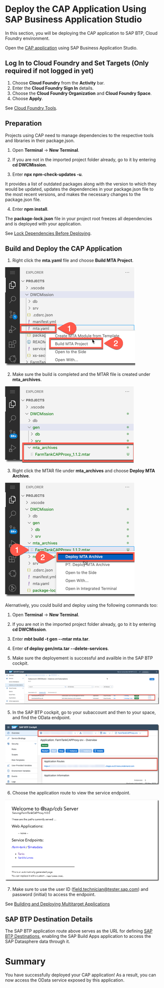 # Deploy the CAP Application Using SAP Business Application Studio

In this section, you will be deploying the CAP application to SAP BTP, Cloud Foundry environment.

Open the [CAP application](../create-cap-application/README.md) using SAP Business Application Studio.

## Log In to Cloud Foundry and Set Targets (Only required if not logged in yet)

1. Choose **Cloud Foundry** from the **Activity** bar.
2. Enter the **Cloud Foundry Sign In** details.
3. Choose the **Cloud Foundry Organization** and **Cloud Foundry Space**.
4. Choose **Apply**.

See [Cloud Foundry Tools](https://help.sap.com/docs/bas/sap-business-application-studio/cloud-foundry-tools).

## Preparation

Projects using CAP need to manage dependencies to the respective tools and libraries in their package.json. 

1. Open **Terminal** &rarr; **New Terminal**.

2. If you are not in the imported project folder already, go to it by entering **cd DWCMission**.

3. Enter **npx npm-check-updates -u**.

It provides a list of outdated packages along with the version to which they would be updated, updates the dependencies in your package.json file to the most recent versions, and makes the necessary changes to the package.json file.

4. Enter **npm install**.

The **package-lock.json** file in your project root freezes all dependencies and is deployed with your application. 

See [Lock Dependencies Before Deploying](https://cap.cloud.sap/docs/node.js/best-practices).

## Build and Deploy the CAP Application

1. Right click the **mta.yaml** file and choose **Build MTA Project**.
<img src="./images/build-mta.png">

2. Make sure the build is completed and the MTAR file is created under **mta_archives**.
<img src="./images/mta-mtar.png">

3. Right click the MTAR file under **mta_archives** and choose **Deploy MTA Archive**.
<img src="./images/deploy-mta.png">

   Alernatively, you could build and deploy using the following commands too:
   1. Open **Terminal** &rarr; **New Terminal**.
   2. If you are not in the imported project folder already, go to it by entering **cd DWCMission**.
   3. Enter **mbt build -t gen --mtar mta.tar**.
   4. Enter **cf deploy gen/mta.tar --delete-services**.

4. Make sure the deployement is successful and availble in the SAP BTP cockpit.
<img src="./images/deployed-services.png">

5. In the SAP BTP cockpit, go to your subaccount and then to your space, and find the OData endpoint.
<img src="./images/odata-url.png">

6. Choose the application route to view the service endpoint.
<img src="./images/odata-service.png">

7. Make sure to use the user ID (field.technician@tester.sap.com) and password (initial) to access the endpoint.

See [Building and Deploying Multitarget Applications](https://help.sap.com/docs/bas/sap-business-application-studio/building-and-deploying-multitarget-applications)

## SAP BTP Destination Details

The SAP BTP application route above serves as the URL for defining [SAP BTP Destinations](../create-btp-destination/README.md#create-a-destination-on-sap-btp), enabling the SAP Build Apps application to access the SAP Datasphere data through it.

# Summary

You have successfully deployed your CAP application! As a result, you can now access the OData service exposed by this application. 
